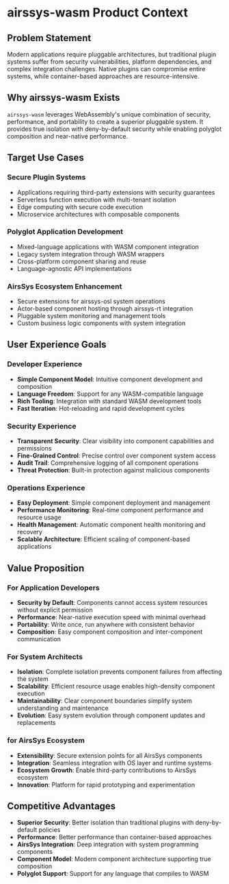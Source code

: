 # airssys-wasm Product Context

## Problem Statement
Modern applications require pluggable architectures, but traditional plugin systems suffer from security vulnerabilities, platform dependencies, and complex integration challenges. Native plugins can compromise entire systems, while container-based approaches are resource-intensive.

## Why airssys-wasm Exists
`airssys-wasm` leverages WebAssembly's unique combination of security, performance, and portability to create a superior pluggable system. It provides true isolation with deny-by-default security while enabling polyglot composition and near-native performance.

## Target Use Cases

### Secure Plugin Systems
- Applications requiring third-party extensions with security guarantees
- Serverless function execution with multi-tenant isolation
- Edge computing with secure code execution
- Microservice architectures with composable components

### Polyglot Application Development
- Mixed-language applications with WASM component integration
- Legacy system integration through WASM wrappers
- Cross-platform component sharing and reuse
- Language-agnostic API implementations

### AirsSys Ecosystem Enhancement
- Secure extensions for airssys-osl system operations
- Actor-based component hosting through airssys-rt integration
- Pluggable system monitoring and management tools
- Custom business logic components with system integration

## User Experience Goals

### Developer Experience
- **Simple Component Model**: Intuitive component development and composition
- **Language Freedom**: Support for any WASM-compatible language
- **Rich Tooling**: Integration with standard WASM development tools
- **Fast Iteration**: Hot-reloading and rapid development cycles

### Security Experience
- **Transparent Security**: Clear visibility into component capabilities and permissions
- **Fine-Grained Control**: Precise control over component system access
- **Audit Trail**: Comprehensive logging of all component operations
- **Threat Protection**: Built-in protection against malicious components

### Operations Experience
- **Easy Deployment**: Simple component deployment and management
- **Performance Monitoring**: Real-time component performance and resource usage
- **Health Management**: Automatic component health monitoring and recovery
- **Scalable Architecture**: Efficient scaling of component-based applications

## Value Proposition

### For Application Developers
- **Security by Default**: Components cannot access system resources without explicit permission
- **Performance**: Near-native execution speed with minimal overhead
- **Portability**: Write once, run anywhere with consistent behavior
- **Composition**: Easy component composition and inter-component communication

### For System Architects
- **Isolation**: Complete isolation prevents component failures from affecting the system
- **Scalability**: Efficient resource usage enables high-density component execution
- **Maintainability**: Clear component boundaries simplify system understanding and maintenance
- **Evolution**: Easy system evolution through component updates and replacements

### for AirsSys Ecosystem
- **Extensibility**: Secure extension points for all AirsSys components
- **Integration**: Seamless integration with OS layer and runtime systems
- **Ecosystem Growth**: Enable third-party contributions to AirsSys ecosystem
- **Innovation**: Platform for rapid prototyping and experimentation

## Competitive Advantages
- **Superior Security**: Better isolation than traditional plugins with deny-by-default policies
- **Performance**: Better performance than container-based approaches
- **AirsSys Integration**: Deep integration with system programming components
- **Component Model**: Modern component architecture supporting true composition
- **Polyglot Support**: Support for any language that compiles to WASM